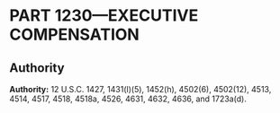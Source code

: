 # PART 1230—EXECUTIVE COMPENSATION


## Authority

**Authority:** 12 U.S.C. 1427, 1431(l)(5), 1452(h), 4502(6), 4502(12), 4513, 4514, 4517, 4518, 4518a, 4526, 4631, 4632, 4636, and 1723a(d).


